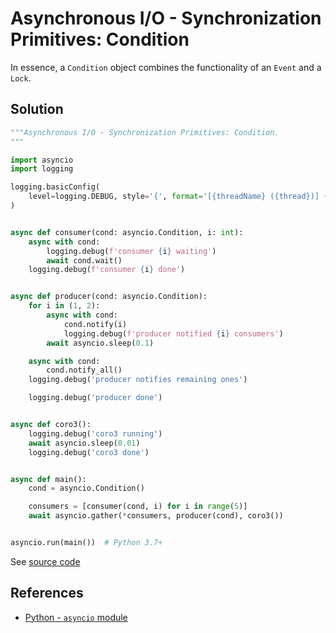 # Asynchronous I/O - Synchronization Primitives: Condition

In essence, a `Condition` object combines the functionality of an `Event` and a `Lock`.

## Solution

```python
"""Asynchronous I/O - Synchronization Primitives: Condition.
"""

import asyncio
import logging

logging.basicConfig(
    level=logging.DEBUG, style='{', format='[{threadName} ({thread})] {message}'
)


async def consumer(cond: asyncio.Condition, i: int):
    async with cond:
        logging.debug(f'consumer {i} waiting')
        await cond.wait()
    logging.debug(f'consumer {i} done')


async def producer(cond: asyncio.Condition):
    for i in (1, 2):
        async with cond:
            cond.notify(i)
            logging.debug(f'producer notified {i} consumers')
        await asyncio.sleep(0.1)

    async with cond:
        cond.notify_all()
    logging.debug('producer notifies remaining ones')

    logging.debug('producer done')


async def coro3():
    logging.debug('coro3 running')
    await asyncio.sleep(0.01)
    logging.debug('coro3 done')


async def main():
    cond = asyncio.Condition()

    consumers = [consumer(cond, i) for i in range(5)]
    await asyncio.gather(*consumers, producer(cond), coro3())


asyncio.run(main())  # Python 3.7+
```

See [source code](https://github.com/leven-cn/python-cookbook/blob/main/examples/core/asyncio_synchronization_condition.py)

## References

- [Python - `asyncio` module](https://docs.python.org/3/library/asyncio.html)
